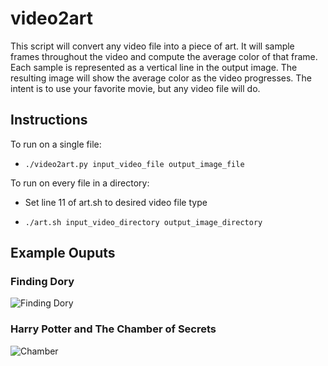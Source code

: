 # video2art

This script will convert any video file into a piece of art.  It will sample frames throughout the video and compute the average color of that frame.  Each sample is represented as a vertical line in the output image.  The resulting image will show the average color as the video progresses.  The intent is to use your favorite movie, but any video file will do.

## Instructions
To run on a single file:

- `./video2art.py input_video_file output_image_file`

To run on every file in a directory:

- Set line 11 of art.sh to desired video file type

- `./art.sh input_video_directory output_image_directory`

## Example Ouputs
### Finding Dory
![Finding Dory](../assests/dory.png)

### Harry Potter and The Chamber of Secrets
![Chamber](../assests/CoS.png)
